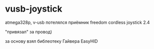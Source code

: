 # vusb-joystick
atmega328p, v-usb
потелялся приёмник freedom cordless joystick 2.4


"привязал" за провод)


за основу взял библеотеку Гайвера EasyHID

